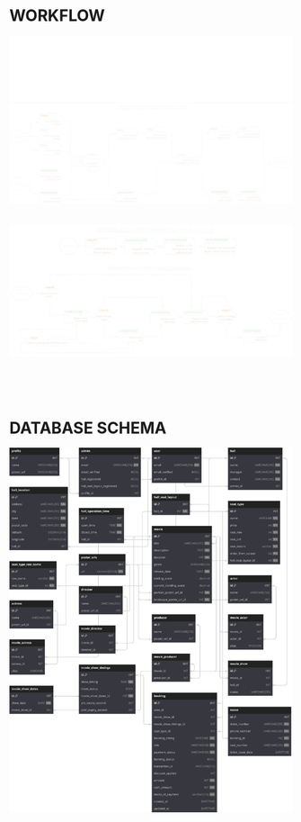 # WORKFLOW
<div align="center">
    <img src="./assets/heading-detials-layout.svg" alt="Booking Process Flow"/>
</div>
<div align="center">
    <img src="./assets/booking-process-flow.svg" alt="Booking Process Flow"/>
</div>
<br>
<br>
<div align="center">
    <img src="./assets/workflow-of-registration.svg" alt="Booking Process Flow"/>
</div>
<br><br>
<br><br>

# DATABASE SCHEMA
<div align="center">
    <img src="./assets/db-diagram.svg" alt="database diagram"/>
</div>

